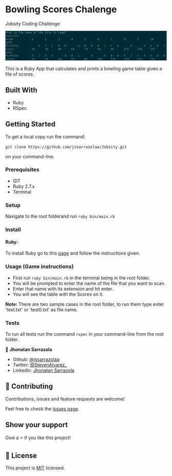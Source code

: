 # Bowling Scores Chalenge
Jobsity Coding Challenge


![screenshot](./assets/app_screenshot.png)

This is a Ruby App that calculates and prints a bowling game table given a file of scores.

## Built With

- Ruby
- RSpec

## Getting Started

To get a local copy run the command:

`git clone https://github.com/jssarrazolaa/Jobsity.git`

on your command-line.

### Prerequisites

- GIT
- Ruby 2.7.x
- Terminal

### Setup

Navigate to the root folderand run `ruby bin/main.rb`

### Install

#### Ruby:
To install Ruby go to this [page](https://www.ruby-lang.org/en/) and follow the instructions given.


### Usage (Game instructions)

- First run `ruby bin/main.rb` in the terminal being in the root folder.
- You will be prompted to enter the name  of the file that you want to scan.
- Enter that name with its extension and hit enter.
- You will see the table with the Scores on it.

**Note:**
There are two sample cases in the root folder, to run them type enter 'test.txt' or 'test0.txt' as file name.

### Tests

To run all tests run the command `rspec` in your command-line from the root folder.


👤 **Jhonatan Sarrazola**

- Github: [@jssarrazolaa](https://github.com/jssarrazolaa)
- Twitter: [@StevenAlvarez_](https://twitter.com/StevenAlvarez_)
- Linkedin: [Jhonatan Sarrazola](https://www.linkedin.com/in/jhonatan-sarrazola-6a46a01a5/)

## 🤝 Contributing

Contributions, issues and feature requests are welcome!

Feel free to check the [issues page](https://github.com/pbkabali/Jobsity/issues).

## Show your support

Give a ⭐️ if you like this project!

## 📝 License

This project is [MIT](https://opensource.org/licenses/MIT) licensed.

